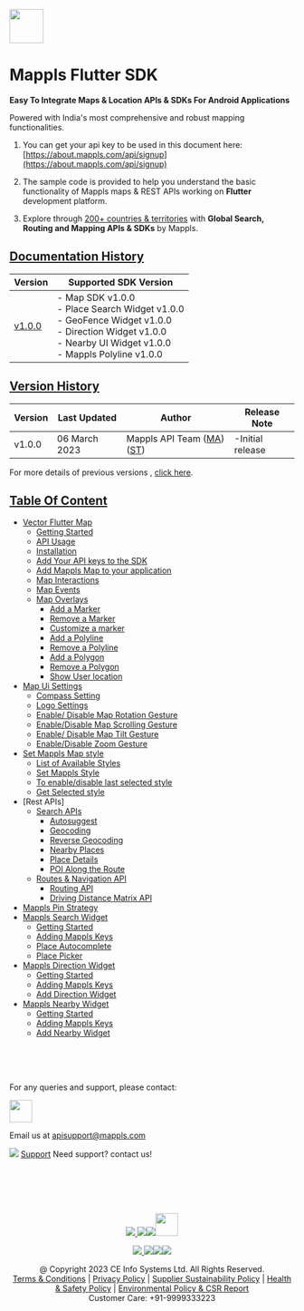 [<img src="https://about.mappls.com/images/mappls-b-logo.svg" height="60"/> </p>](https://www.mapmyindia.com/api)

# Mappls Flutter SDK

**Easy To Integrate Maps & Location APIs & SDKs For Android Applications**

Powered with India's most comprehensive and robust mapping functionalities.

1. You can get your api key to be used in this document here: [https://about.mappls.com/api/signup](https://about.mappls.com/api/signup)

2. The sample code is provided to help you understand the basic functionality of Mappls maps & REST APIs working on **Flutter** development platform.

4. Explore through [200+ countries & territories](https://github.com/mappls-api/mappls-rest-apis/blob/main/docs/countryISO.md) with **Global Search, Routing and Mapping APIs & SDKs** by Mappls.

## [Documentation History](#Documentation-History)

| Version | Supported SDK Version |  
| ---- | ---- |    
| [v1.0.0](docs/v1.0.0/README.md) | - Map SDK v1.0.0 <br/> - Place Search Widget v1.0.0 <br/> - GeoFence Widget v1.0.0 <br/> - Direction Widget v1.0.0 <br/> - Nearby UI Widget v1.0.0 <br/> - Mappls Polyline v1.0.0 |

## [Version History](#Version-History)
| Version | Last Updated | Author |  Release Note| 
| ---- | ---- | ---- | ---- |
| v1.0.0 | 06 March 2023 | Mappls API Team ([MA](https://github.com/mdakram)) ([ST](https://github.com/saksham66)) |   -Initial release  |

For more details of previous versions , [click here](docs/v1.0.0/Version-History.md).

## [Table Of Content](#Table-Of-Content)
- [Vector Flutter Map](docs/v1.0.0/Getting-Started.md)
  - [Getting Started](docs/v1.0.0/Getting-Started.md#getting-started)
  - [API Usage](docs/v1.0.0/Getting-Started.md#api-usage)
  - [Installation](docs/v1.0.0/Getting-Started.md#installation)
  - [Add Your API keys to the SDK](docs/v1.0.0/Getting-Started.md#add-your-api-keys-to-the-sdk)
  - [Add Mappls Map to your application](docs/v1.0.0/Getting-Started.md#add-mappls-map-to-your-application)
  - [Map Interactions](docs/v1.0.0/Getting-Started.md#map-interactions)
  - [Map Events](docs/v1.0.0/Getting-Started.md#map-events)
  - [Map Overlays](docs/v1.0.0/Getting-Started.md#map-overlays)
    - [Add a Marker](docs/v1.0.0/Getting-Started.md#add-a-marker)
    - [Remove a Marker](docs/v1.0.0/Getting-Started.md#remove-a-marker)
    - [Customize a marker](docs/v1.0.0/Getting-Started.md#customize-a-marker)
    - [Add a Polyline](docs/v1.0.0/Getting-Started.md#add-a-polyline)
    - [Remove a Polyline](docs/v1.0.0/Getting-Started.md#remove-a-polyline)
    - [Add a Polygon](docs/v1.0.0/Getting-Started.md#add-a-polygon)
    - [Remove a Polygon](docs/v1.0.0/Getting-Started.md#remove-a-polygon)
    - [Show User location](docs/v1.0.0/Getting-Started.md#show-user-location)
- [Map Ui Settings](docs/v1.0.0/Map-Ui-Settings.md)
  - [Compass Setting](docs/v1.0.0/Map-Ui-Settings.md#compass-settings)
  - [Logo Settings](docs/v1.0.0/Map-Ui-Settings.md#logo-settings)
  - [Enable/ Disable Map Rotation Gesture](docs/v1.0.0/Map-Ui-Settings.md#enable-disable-map-rotation-gesture)
  - [Enable/Disable Map Scrolling Gesture](docs/v1.0.0/Map-Ui-Settings.md#enabledisable-map-scrolling-gesture)
  - [Enable/ Disable Map Tilt Gesture](docs/v1.0.0/Map-Ui-Settings.md#enable-disable-map-tilt-gesture)
  - [Enable/Disable Zoom Gesture](docs/v1.0.0/Map-Ui-Settings.md#enabledisable-zoom-gesture)
- [Set Mappls Map style](docs/v1.0.0/Mappls-Map-Style.md)
  - [List of Available Styles](docs/v1.0.0/Mappls-Map-Style.md#list-of-available-styles)
  - [Set Mappls Style](docs/v1.0.0/Mappls-Map-Style.md#set-mappls-style)
  - [To enable/disable last selected style](docs/v1.0.0/Mappls-Map-Style.md#to-enabledisable-last-selected-style)
  - [Get Selected style](docs/v1.0.0/Mappls-Map-Style.md#get-selected-style)
- [Rest APIs]
  - [Search APIs](docs/v1.0.0/Search-Api.md)
    - [Autosuggest](docs/v1.0.0/Search-Api.md#auto-suggest)
    - [Geocoding](docs/v1.0.0/Search-Api.md#geocoding)
    - [Reverse Geocoding](docs/v1.0.0/Search-Api.md#reverse-geocoding)
    - [Nearby Places](docs/v1.0.0/Search-Api.md#nearby-places)
    - [Place Details](docs/v1.0.0/Search-Api.md#place-details)
    - [POI Along the Route](docs/v1.0.0/Search-Api.md#poi-along-the-route)
  - [Routes & Navigation API](docs/v1.0.0/Routing-Api.md)
    - [Routing API](docs/v1.0.0/Routing-Api.md#routing-api)
    - [Driving Distance Matrix API](docs/v1.0.0/Routing-Api.md#driving-distance-matrix-api)
- [Mappls Pin Strategy](docs/v1.0.0/Mappls-Pin-Strategy.md)
- [Mappls Search Widget](docs/v1.0.0/Place-Autocomplete-Widget.md)
  - [Getting Started](docs/v1.0.0/Place-Autocomplete-Widget.md#getting-started)
  - [Adding Mappls Keys](docs/v1.0.0/Place-Autocomplete-Widget.md#adding-mappls-keys)
  - [Place Autocomplete](docs/v1.0.0/Place-Autocomplete-Widget.md#place-autocomplete)
  - [Place Picker](docs/v1.0.0/Place-Autocomplete-Widget.md#place-picker)
- [Mappls Direction Widget](docs/v1.0.0/Direction-Ui.md)
  - [Getting Started](docs/v1.0.0/Direction-Ui.md#getting-started)
  - [Adding Mappls Keys](docs/v1.0.0/Direction-Ui.md#adding-mappls-keys)
  - [Add Direction Widget](docs/v1.0.0/Direction-Ui.md#add-direction-widget)
- [Mappls Nearby Widget](docs/v1.0.0/Nearby-Widget.md)
  - [Getting Started](docs/v1.0.0/Nearby-Widget.md#getting-started)
  - [Adding Mappls Keys](docs/v1.0.0/Nearby-Widget.md#adding-mappls-keys)
  - [Add Nearby Widget](docs/v1.0.0/Nearby-Widget.md#add-nearby-widget)


<br><br><br>

For any queries and support, please contact:

[<img src="https://about.mappls.com/images/mappls-logo.svg" height="40"/> </p>](https://about.mappls.com/api/)
Email us at [apisupport@mappls.com](mailto:apisupport@mappls.com)


![](https://www.mapmyindia.com/api/img/icons/support.png)
[Support](https://about.mappls.com/contact/)
Need support? contact us!

<br></br>
<br></br>

[<p align="center"> <img src="https://www.mapmyindia.com/api/img/icons/stack-overflow.png"/> ](https://stackoverflow.com/questions/tagged/mappls-api)[![](https://www.mapmyindia.com/api/img/icons/blog.png)](https://about.mappls.com/blog/)[![](https://www.mapmyindia.com/api/img/icons/gethub.png)](https://github.com/Mappls-api)[<img src="https://mmi-api-team.s3.ap-south-1.amazonaws.com/API-Team/npm-logo.one-third%5B1%5D.png" height="40"/> </p>](https://www.npmjs.com/org/mapmyindia)



[<p align="center"> <img src="https://www.mapmyindia.com/june-newsletter/icon4.png"/> ](https://www.facebook.com/Mapplsofficial)[![](https://www.mapmyindia.com/june-newsletter/icon2.png)](https://twitter.com/mappls)[![](https://www.mapmyindia.com/newsletter/2017/aug/llinkedin.png)](https://www.linkedin.com/company/mappls/)[![](https://www.mapmyindia.com/june-newsletter/icon3.png)](https://www.youtube.com/channel/UCAWvWsh-dZLLeUU7_J9HiOA)




<div align="center">@ Copyright 2023 CE Info Systems Ltd. All Rights Reserved.</div>

<div align="center"> <a href="https://about.mappls.com/api/terms-&-conditions">Terms & Conditions</a> | <a href="https://about.mappls.com/about/privacy-policy">Privacy Policy</a> | <a href="https://about.mappls.com/pdf/mapmyIndia-sustainability-policy-healt-labour-rules-supplir-sustainability.pdf">Supplier Sustainability Policy</a> | <a href="https://about.mappls.com/pdf/Health-Safety-Management.pdf">Health & Safety Policy</a> | <a href="https://about.mappls.com/pdf/Environment-Sustainability-Policy-CSR-Report.pdf">Environmental Policy & CSR Report</a>

<div align="center">Customer Care: +91-9999333223</div>
